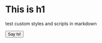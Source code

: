 # This is h1

test custom styles and scripts in markdown

<button>Say hi!</button>

<script type="text/javascript" src="assets/js/main.js"></script>